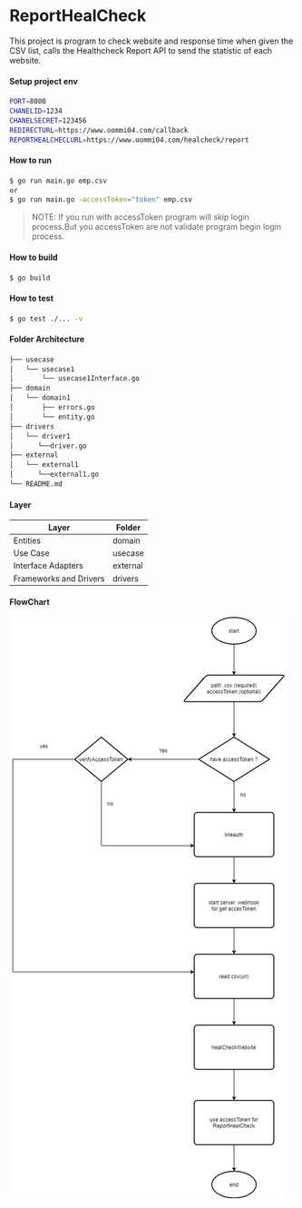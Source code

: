 # ReportHealCheck
This project is program to check website and response time when given the CSV list, calls the Healthcheck Report API to send the statistic of each website.

#### Setup project env

```sh
PORT=8000
CHANELID=1234
CHANELSECRET=123456
REDIRECTURL=https://www.oommi04.com/callback
REPORTHEALCHECLURL=https://www.oommi04.com/healcheck/report
```

#### How to run

```bash
$ go run main.go emp.csv
or
$ go run main.go -accessToken="token" emp.csv
```

> NOTE: If you run with accessToken program will skip login process.But you accessToken are not validate program begin login process.

#### How to build

```bash
$ go build
```

#### How to test

```bash
$ go test ./... -v
```

#### Folder Architecture

```sh
├── usecase
│   └── usecase1
│       └── usecase1Interface.go
├── domain
│   └── domain1
│       ├── errors.go
│       └── entity.go
├── drivers
│   └── driver1
│      └──driver.go
├── external
│   └── external1
│      └──external1.go
└── README.md
```

#### Layer


| Layer | Folder |
| ------ | ------ |
| Entities | domain |
| Use Case | usecase |
| Interface Adapters | external |
| Frameworks and Drivers | drivers |


#### FlowChart
![alt text](https://github.com/oommi04/ReportHealcheck/blob/master/flowChart.png?raw=true)

